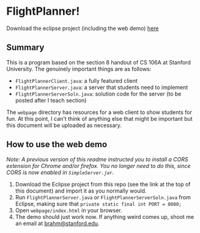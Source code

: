 # FlightPlanner!

Download the eclipse project (including the web demo) [here](https://github.com/brahmcapoor/CS106-teaching-materials/raw/master/CS106A/FlightPlanner/download.zip)

## Summary

This is a program based on the section 8 handout of CS 106A at Stanford University. The genuinely important things are as follows:

* `FlightPlannerClient.java`: a fully featured client
* `FlightPlannerServer.java`: a server that students need to implement
* `FlightPlannerServerSoln.java`: solution code for the server (to be posted after I teach section)

The `webpage` directory has resources for a web client to show students for fun. At this point, I can't think of anything else that might be important but this document will be uploaded as necessary. 

## How to use the web demo

_Note: A previous version of this readme instructed you to install a CORS extension for Chrome and/or firefox. You no longer need to do this, since CORS is now enabled in `SimpleServer.jar`._

1) Download the Eclipse project from this repo (see the link at the top of this document) and import it as you normally would.
2) Run `FlightPlannerServer.java` or `FlightPlannerServerSoln.java` from Eclipse, making sure that `private static final int PORT = 8080;`
3) Open `webpage/index.html` in your browser.
4) The demo should just work now. If anything weird comes up, shoot me an email at brahm@stanford.edu. 

